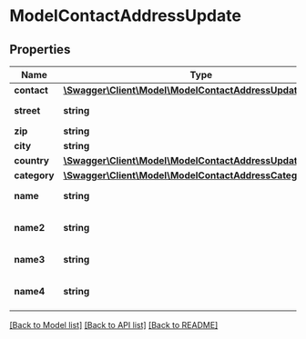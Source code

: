# ModelContactAddressUpdate

## Properties
Name | Type | Description | Notes
------------ | ------------- | ------------- | -------------
**contact** | [**\Swagger\Client\Model\ModelContactAddressUpdateContact**](ModelContactAddressUpdateContact.md) |  | [optional] 
**street** | **string** | Street name | [optional] 
**zip** | **string** | Zib code | [optional] 
**city** | **string** | City name | [optional] 
**country** | [**\Swagger\Client\Model\ModelContactAddressUpdateCountry**](ModelContactAddressUpdateCountry.md) |  | [optional] 
**category** | [**\Swagger\Client\Model\ModelContactAddressCategory**](ModelContactAddressCategory.md) |  | [optional] 
**name** | **string** | Name in address | [optional] 
**name2** | **string** | Second name in address | [optional] 
**name3** | **string** | Third name in address | [optional] 
**name4** | **string** | Fourth name in address | [optional] 

[[Back to Model list]](../../README.md#documentation-for-models) [[Back to API list]](../../README.md#documentation-for-api-endpoints) [[Back to README]](../../README.md)

